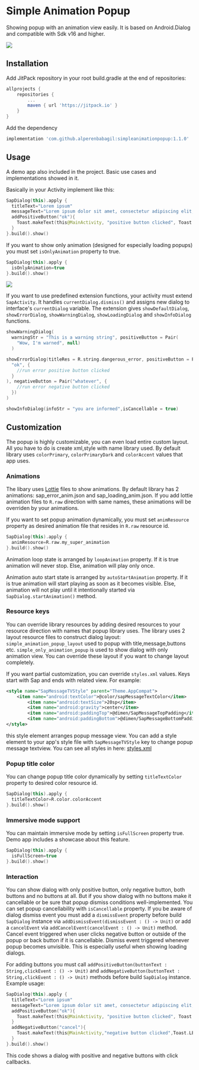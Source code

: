 # Simple Animation Popup
Showing popup with an animation view easily. It is based on Android.Dialog and compatible with Sdk v16 and higher.

![](https://media.giphy.com/media/VcxL0025VcDPVpLWsQ/giphy.gif)

## Installation
Add JitPack repository in your root build.gradle at the end of repositories:
```gradle
allprojects {
	repositories {
		...
		maven { url 'https://jitpack.io' }
	}
}
```
Add the dependency
```gradle
implementation 'com.github.alperenbabagil:simpleanimationpopup:1.1.0'
```

## Usage
A demo app also included in the project. Basic use cases and implementations showed in it.

Basically in your Activity implement like this:
```kotlin
SapDialog(this).apply {
  titleText="Lorem ipsum"
  messageText="Lorem ipsum dolor sit amet, consectetur adipiscing elit, sed do eiusmod"
  addPositiveButton("ok"){
    Toast.makeText(this@MainActivity, "positive button clicked", Toast.LENGTH_SHORT).show()
  }
}.build().show()
```

If you want to show only animation (designed for especially loading popups) you must set `isOnlyAnimation` property to true.
```kotlin
SapDialog(this).apply {
  isOnlyAnimation=true
}.build().show()
```
![](https://media.giphy.com/media/eGsR8bv3VNM40iKYK7/giphy.gif)

If you want to use predefined extension functions, your activity must extend `SapActivity`. It handles `currentDialog.dismiss()` and assigns new dialog to interface's `currentDialog` variable. The extension gives `showDefaultDialog`, `showErrorDialog`, `showWarningDialog`, `showLoadingDialog` and `showInfoDialog` functions.
```kotlin
showWarningDialog(
  warningStr = "This is a warning string", positiveButton = Pair(
    "Wow, I'm warned", null)
  )
```
```kotlin
showErrorDialog(titleRes = R.string.dangerous_error, positiveButton = Pair(
  "ok", {
    //run error positive button clicked
  }
), negativeButton = Pair("whatever", {
    //run error negative button clicked
  })
)
```
```kotlin
showInfoDialog(infoStr = "you are informed",isCancellable = true)
```

## Customization
The popup is highly customizable, you can even load entire custom layout. All you have to do is create xml,style with name library used. By default library uses `colorPrimary`, `colorPrimaryDark` and `colorAccent` values that app uses.

### Animations
The libary uses [Lottie](https://lottiefiles.com/) files to show animations. By default library has 2 animations: sap_error_anim.json and sap_loading_anim.json. If you add lottie animation files to `R.raw` direction with same names, these animations will be overriden by your animations. 

If you want to set popup animation dynamically, you must set `animResource` property as desired animation file that resides in `R.raw` resource id.  
```kotlin
SapDialog(this).apply {
  animResource=R.raw.my_super_animation
}.build().show()
```
Animation loop state is arranged by `loopAnimation` property. If it is true animation will never stop. Else, animation will play only once.

Animation auto start state is arranged by `autoStartAnimation` property. If it is true animation will start playing as soon as it becomes visible. Else, animation will not play until it intentionally started via `SapDialog.startAnimation()` method.

### Resource keys
You can override library resources by adding desired resources to your resource direction with names that popup library uses.
The library uses 2 layout resource files to construct dialog layout: `simple_animation_popup_layout` used to popup with title,message,buttons etc. `simple_only_animation_popup` is used to show dialog with only animation view. You can override these layout if you want to change layout completely.

If you want partial customization, you can override `styles.xml` values. Keys start with Sap and ends with related view. For example:
```xml
<style name="SapMessageTVStyle" parent="Theme.AppCompat">
	<item name="android:textColor">@color/sapMessageTextColor</item>
        <item name="android:textSize">20sp</item>
        <item name="android:gravity">center</item>
        <item name="android:paddingTop">@dimen/SapMessageTopPadding</item>
        <item name="android:paddingBottom">@dimen/SapMessageBottomPadding</item>
</style>
```
this style element arranges popup message view. You can add a style element to your app's style file with `SapMessageTVStyle` key to change popup message textview. You can see all styles in here: [styles.xml](https://github.com/alperenbabagil/simpleanimationpopup/blob/master/simpleanimationpopuplibrary/src/main/res/values/styles.xml)

### Popup title color
You can change popup title color dynamically by setting `titleTextColor` property to desired color resource id.
```kotlin
SapDialog(this).apply {
  titleTextColor=R.color.colorAccent
}.build().show()
```

### Immersive mode support
You can maintain immersive mode by setting `isFullScreen` property true. Demo app includes a showcase about this feature.
```kotlin
SapDialog(this).apply {
  isFullScreen=true
}.build().show()
```

### Interaction

You can show dialog with only positive button, only negative button, both buttons and no buttons at all. But if you show dialog  with no buttons make it cancellable or be sure that popup dismiss conditions well-implemented. You can set popup cancellability with `isCancellable` property. If you be aware of dialog dismiss event you must add a `dismissEvent` property before build `SapDialog` instance via `addDismissEvent(dismissEvent : () -> Unit)` or add a `cancelEvent` via `addCancelEvent(cancelEvent : () -> Unit)` method. Cancel event triggered when user clicks negative button or outside of the popup or back button if it is cancellable. Dismiss event triggered whenever popup becomes unvisible. This is especially useful when showing loading dialogs.

For adding buttons you must call `addPositiveButton(buttonText : String,clickEvent : () -> Unit)` and `addNegativeButton(buttonText : String,clickEvent : () -> Unit)` methods before build `SapDialog` instance. Example usage:

```kotlin
SapDialog(this).apply {
  titleText="Lorem ipsum"
  messageText="Lorem ipsum dolor sit amet, consectetur adipiscing elit, sed do eiusmod"
  addPositiveButton("ok"){
    Toast.makeText(this@MainActivity, "positive button clicked", Toast.LENGTH_SHORT).show()
  }
  addNegativeButton("cancel"){
    Toast.makeText(this@MainActivity,"negative button clicked",Toast.LENGTH_SHORT).show()
  }
}.build().show()
```

This code shows a dialog with positive and negative buttons with click callbacks. 


		    
		    



